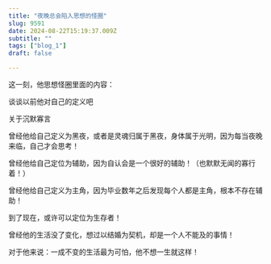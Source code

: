 ```yaml
--- 
title: "夜晚总会陷入思想的怪圈" 
slug: 9591
date: 2024-08-22T15:19:37.009Z 
subtitle: "" 
tags: ["blog_1"] 
draft: false

--- 
```



这一刻，他思想怪圈里面的内容：

谈谈以前他对自己的定义吧

关于沉默寡言

曾经他给自己定义为黑夜，或者是灵魂归属于黑夜，身体属于光明，因为每当夜晚来临，自己才会思考！

曾经他给自己定位为辅助，因为自认会是一个很好的辅助！（也默默无闻的寡行着！）

曾经他给自己定义为主角，因为毕业数年之后发现每个人都是主角，根本不存在辅助！

到了现在，或许可以定位为生存者！




曾经他的生活没了变化，想过以结婚为契机，却是一个人不能及的事情！

对于他来说：一成不变的生活最为可怕，他不想一生就这样！

